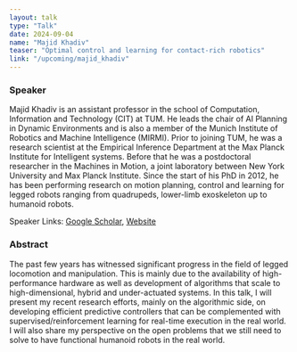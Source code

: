 ```yaml
---
layout: talk
type: "Talk"
date: 2024-09-04
name: "Majid Khadiv"
teaser: "Optimal control and learning for contact-rich robotics"
link: "/upcoming/majid_khadiv"
---
```



### Speaker 
Majid Khadiv is an assistant professor in the school of Computation, Information and Technology (CIT) at TUM. He leads the chair of AI Planning in Dynamic Environments and is also a member of the Munich Institute of Robotics and Machine Intelligence (MIRMI). Prior to joining TUM, he was a research scientist at the Empirical Inference Department at the Max Planck Institute for Intelligent systems. Before that he was a postdoctoral researcher in the Machines in Motion, a joint laboratory between New York University and Max Planck Institute. Since the start  of his PhD in 2012, he has been performing research on motion planning, control and learning for legged robots ranging from quadrupeds, lower-limb exoskeleton up to humanoid robots.

Speaker Links: [Google Scholar](https://scholar.google.com/citations?user=WCUNvnkAAAAJ), [Website](https://www.ce.cit.tum.de/en/aipd/home/)


### Abstract
The past few years has witnessed significant progress in the field of legged locomotion and manipulation. This is mainly due to the availability of high-performance hardware as well as development of algorithms that scale to high-dimensional, hybrid and under-actuated systems. In this talk, I will present my recent research efforts, mainly on the algorithmic side, on developing efficient predictive controllers that can be complemented with supervised/reinforcement learning for real-time execution in the real world. I will also share my perspective on the open problems that we still need to solve to have functional humanoid robots in the real world.